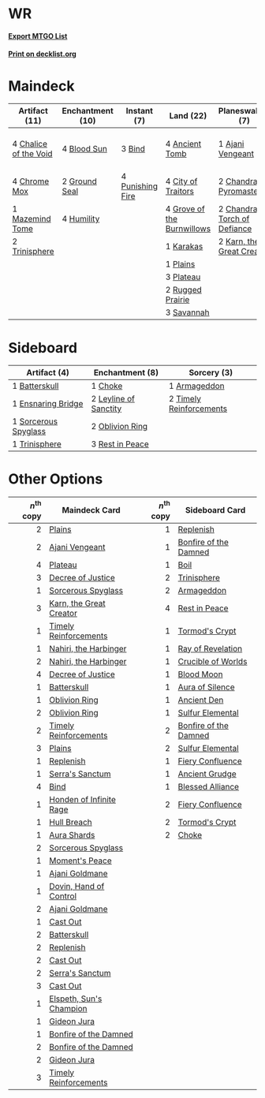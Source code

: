 # WR

#### [Export MTGO List](../collection/WR/WR.txt)
#### [Print on decklist.org](http://decklist.org/?deckmain=1%09Ajani%20Vengeant%0A4%09Ancient%20Tomb%0A3%09Bind%0A4%09Blood%20Sun%0A4%09Chalice%20of%20the%20Void%0A2%09Chandra,%20Pyromaster%0A2%09Chandra,%20Torch%20of%20Defiance%0A4%09Chrome%20Mox%0A4%09City%20of%20Traitors%0A2%09Decree%20of%20Justice%0A2%09Ground%20Seal%0A4%09Grove%20of%20the%20Burnwillows%0A4%09Humility%0A1%09Karakas%0A2%09Karn,%20the%20Great%20Creator%0A1%09Mazemind%20Tome%0A1%09Plains%0A3%09Plateau%0A4%09Punishing%20Fire%0A2%09Rugged%20Prairie%0A3%09Savannah%0A1%09Slice%20and%20Dice%0A2%09Trinisphere&deckside=1%09Armageddon%0A1%09Batterskull%0A1%09Choke%0A1%09Ensnaring%20Bridge%0A2%09Leyline%20of%20Sanctity%0A2%09Oblivion%20Ring%0A3%09Rest%20in%20Peace%0A1%09Sorcerous%20Spyglass%0A2%09Timely%20Reinforcements%0A1%09Trinisphere)
# Maindeck

|                                         Artifact (11)                                          |                                    Enchantment (10)                                    |                                        Instant (7)                                        |                                              Land (22)                                              |                                           Planeswalker (7)                                            |                                         Sorcery (3)                                          |
|------------------------------------------------------------------------------------------------|----------------------------------------------------------------------------------------|-------------------------------------------------------------------------------------------|-----------------------------------------------------------------------------------------------------|-------------------------------------------------------------------------------------------------------|----------------------------------------------------------------------------------------------|
|4 [Chalice of the Void](http://gatherer.wizards.com/Pages/Card/Details.aspx?multiverseid=442211)|4 [Blood Sun](http://gatherer.wizards.com/Pages/Card/Details.aspx?multiverseid=439749)  |3 [Bind](http://gatherer.wizards.com/Pages/Card/Details.aspx?multiverseid=476218)          |4 [Ancient Tomb](http://gatherer.wizards.com/Pages/Card/Details.aspx?multiverseid=409567)            |1 [Ajani Vengeant](http://gatherer.wizards.com/Pages/Card/Details.aspx?multiverseid=174852)            |2 [Decree of Justice](http://gatherer.wizards.com/Pages/Card/Details.aspx?multiverseid=442000)|
|4 [Chrome Mox](http://gatherer.wizards.com/Pages/Card/Details.aspx?multiverseid=413761)         |2 [Ground Seal](http://gatherer.wizards.com/Pages/Card/Details.aspx?multiverseid=451104)|4 [Punishing Fire](http://gatherer.wizards.com/Pages/Card/Details.aspx?multiverseid=247550)|4 [City of Traitors](http://gatherer.wizards.com/Pages/Card/Details.aspx?multiverseid=6168)          |2 [Chandra, Pyromaster](http://gatherer.wizards.com/Pages/Card/Details.aspx?multiverseid=430581)       |1 [Slice and Dice](http://gatherer.wizards.com/Pages/Card/Details.aspx?multiverseid=376504)   |
|1 [Mazemind Tome](http://gatherer.wizards.com/Pages/Card/Details.aspx?multiverseid=485555)      |4 [Humility](http://gatherer.wizards.com/Pages/Card/Details.aspx?multiverseid=4881)     |                                                                                           |4 [Grove of the Burnwillows](http://gatherer.wizards.com/Pages/Card/Details.aspx?multiverseid=130595)|2 [Chandra, Torch of Defiance](http://gatherer.wizards.com/Pages/Card/Details.aspx?multiverseid=417683)|                                                                                              |
|2 [Trinisphere](http://gatherer.wizards.com/Pages/Card/Details.aspx?multiverseid=43545)         |                                                                                        |                                                                                           |1 [Karakas](http://gatherer.wizards.com/Pages/Card/Details.aspx?multiverseid=413782)                 |2 [Karn, the Great Creator](http://gatherer.wizards.com/Pages/Card/Details.aspx?multiverseid=460928)   |                                                                                              |
|                                                                                                |                                                                                        |                                                                                           |1 [Plains](http://gatherer.wizards.com/Pages/Card/Details.aspx?multiverseid=439856)                  |                                                                                                       |                                                                                              |
|                                                                                                |                                                                                        |                                                                                           |3 [Plateau](http://gatherer.wizards.com/Pages/Card/Details.aspx?multiverseid=880)                    |                                                                                                       |                                                                                              |
|                                                                                                |                                                                                        |                                                                                           |2 [Rugged Prairie](http://gatherer.wizards.com/Pages/Card/Details.aspx?multiverseid=442236)          |                                                                                                       |                                                                                              |
|                                                                                                |                                                                                        |                                                                                           |3 [Savannah](http://gatherer.wizards.com/Pages/Card/Details.aspx?multiverseid=881)                   |                                                                                                       |                                                                                              |


# Sideboard

|                                         Artifact (4)                                          |                                        Enchantment (8)                                         |                                           Sorcery (3)                                            |
|-----------------------------------------------------------------------------------------------|------------------------------------------------------------------------------------------------|--------------------------------------------------------------------------------------------------|
|1 [Batterskull](http://gatherer.wizards.com/Pages/Card/Details.aspx?multiverseid=233055)       |1 [Choke](http://gatherer.wizards.com/Pages/Card/Details.aspx?multiverseid=45431)               |1 [Armageddon](http://gatherer.wizards.com/Pages/Card/Details.aspx?multiverseid=830)              |
|1 [Ensnaring Bridge](http://gatherer.wizards.com/Pages/Card/Details.aspx?multiverseid=15866)   |2 [Leyline of Sanctity](http://gatherer.wizards.com/Pages/Card/Details.aspx?multiverseid=204993)|2 [Timely Reinforcements](http://gatherer.wizards.com/Pages/Card/Details.aspx?multiverseid=220074)|
|1 [Sorcerous Spyglass](http://gatherer.wizards.com/Pages/Card/Details.aspx?multiverseid=435407)|2 [Oblivion Ring](http://gatherer.wizards.com/Pages/Card/Details.aspx?multiverseid=174909)      |                                                                                                  |
|1 [Trinisphere](http://gatherer.wizards.com/Pages/Card/Details.aspx?multiverseid=43545)        |3 [Rest in Peace](http://gatherer.wizards.com/Pages/Card/Details.aspx?multiverseid=442021)      |                                                                                                  |


# Other Options

|*n*<sup>th</sup> copy|                                          Maindeck Card                                           |*n*<sup>th</sup> copy|                                         Sideboard Card                                         |
|--------------------:|--------------------------------------------------------------------------------------------------|--------------------:|------------------------------------------------------------------------------------------------|
|                    2|[Plains](http://gatherer.wizards.com/Pages/Card/Details.aspx?multiverseid=439856)                 |                    1|[Replenish](http://gatherer.wizards.com/Pages/Card/Details.aspx?multiverseid=15143)             |
|                    2|[Ajani Vengeant](http://gatherer.wizards.com/Pages/Card/Details.aspx?multiverseid=174852)         |                    1|[Bonfire of the Damned](http://gatherer.wizards.com/Pages/Card/Details.aspx?multiverseid=271095)|
|                    4|[Plateau](http://gatherer.wizards.com/Pages/Card/Details.aspx?multiverseid=880)                   |                    1|[Boil](http://gatherer.wizards.com/Pages/Card/Details.aspx?multiverseid=14630)                  |
|                    3|[Decree of Justice](http://gatherer.wizards.com/Pages/Card/Details.aspx?multiverseid=442000)      |                    2|[Trinisphere](http://gatherer.wizards.com/Pages/Card/Details.aspx?multiverseid=43545)           |
|                    1|[Sorcerous Spyglass](http://gatherer.wizards.com/Pages/Card/Details.aspx?multiverseid=435407)     |                    2|[Armageddon](http://gatherer.wizards.com/Pages/Card/Details.aspx?multiverseid=830)              |
|                    3|[Karn, the Great Creator](http://gatherer.wizards.com/Pages/Card/Details.aspx?multiverseid=460928)|                    4|[Rest in Peace](http://gatherer.wizards.com/Pages/Card/Details.aspx?multiverseid=442021)        |
|                    1|[Timely Reinforcements](http://gatherer.wizards.com/Pages/Card/Details.aspx?multiverseid=220074)  |                    1|[Tormod's Crypt](http://gatherer.wizards.com/Pages/Card/Details.aspx?multiverseid=389723)       |
|                    1|[Nahiri, the Harbinger](http://gatherer.wizards.com/Pages/Card/Details.aspx?multiverseid=463948)  |                    1|[Ray of Revelation](http://gatherer.wizards.com/Pages/Card/Details.aspx?multiverseid=245288)    |
|                    2|[Nahiri, the Harbinger](http://gatherer.wizards.com/Pages/Card/Details.aspx?multiverseid=463948)  |                    1|[Crucible of Worlds](http://gatherer.wizards.com/Pages/Card/Details.aspx?multiverseid=129480)   |
|                    4|[Decree of Justice](http://gatherer.wizards.com/Pages/Card/Details.aspx?multiverseid=442000)      |                    1|[Blood Moon](http://gatherer.wizards.com/Pages/Card/Details.aspx?multiverseid=45386)            |
|                    1|[Batterskull](http://gatherer.wizards.com/Pages/Card/Details.aspx?multiverseid=233055)            |                    1|[Aura of Silence](http://gatherer.wizards.com/Pages/Card/Details.aspx?multiverseid=132127)      |
|                    1|[Oblivion Ring](http://gatherer.wizards.com/Pages/Card/Details.aspx?multiverseid=174909)          |                    1|[Ancient Den](http://gatherer.wizards.com/Pages/Card/Details.aspx?multiverseid=205275)          |
|                    2|[Oblivion Ring](http://gatherer.wizards.com/Pages/Card/Details.aspx?multiverseid=174909)          |                    1|[Sulfur Elemental](http://gatherer.wizards.com/Pages/Card/Details.aspx?multiverseid=122416)     |
|                    2|[Timely Reinforcements](http://gatherer.wizards.com/Pages/Card/Details.aspx?multiverseid=220074)  |                    2|[Bonfire of the Damned](http://gatherer.wizards.com/Pages/Card/Details.aspx?multiverseid=271095)|
|                    3|[Plains](http://gatherer.wizards.com/Pages/Card/Details.aspx?multiverseid=439856)                 |                    2|[Sulfur Elemental](http://gatherer.wizards.com/Pages/Card/Details.aspx?multiverseid=122416)     |
|                    1|[Replenish](http://gatherer.wizards.com/Pages/Card/Details.aspx?multiverseid=15143)               |                    1|[Fiery Confluence](http://gatherer.wizards.com/Pages/Card/Details.aspx?multiverseid=405230)     |
|                    1|[Serra's Sanctum](http://gatherer.wizards.com/Pages/Card/Details.aspx?multiverseid=9674)          |                    1|[Ancient Grudge](http://gatherer.wizards.com/Pages/Card/Details.aspx?multiverseid=235600)       |
|                    4|[Bind](http://gatherer.wizards.com/Pages/Card/Details.aspx?multiverseid=476218)                   |                    1|[Blessed Alliance](http://gatherer.wizards.com/Pages/Card/Details.aspx?multiverseid=414302)     |
|                    1|[Honden of Infinite Rage](http://gatherer.wizards.com/Pages/Card/Details.aspx?multiverseid=79110) |                    2|[Fiery Confluence](http://gatherer.wizards.com/Pages/Card/Details.aspx?multiverseid=405230)     |
|                    1|[Hull Breach](http://gatherer.wizards.com/Pages/Card/Details.aspx?multiverseid=376367)            |                    2|[Tormod's Crypt](http://gatherer.wizards.com/Pages/Card/Details.aspx?multiverseid=389723)       |
|                    1|[Aura Shards](http://gatherer.wizards.com/Pages/Card/Details.aspx?multiverseid=247184)            |                    2|[Choke](http://gatherer.wizards.com/Pages/Card/Details.aspx?multiverseid=45431)                 |
|                    2|[Sorcerous Spyglass](http://gatherer.wizards.com/Pages/Card/Details.aspx?multiverseid=435407)     |                     |                                                                                                |
|                    1|[Moment's Peace](http://gatherer.wizards.com/Pages/Card/Details.aspx?multiverseid=31811)          |                     |                                                                                                |
|                    1|[Ajani Goldmane](http://gatherer.wizards.com/Pages/Card/Details.aspx?multiverseid=140233)         |                     |                                                                                                |
|                    1|[Dovin, Hand of Control](http://gatherer.wizards.com/Pages/Card/Details.aspx?multiverseid=461156) |                     |                                                                                                |
|                    2|[Ajani Goldmane](http://gatherer.wizards.com/Pages/Card/Details.aspx?multiverseid=140233)         |                     |                                                                                                |
|                    1|[Cast Out](http://gatherer.wizards.com/Pages/Card/Details.aspx?multiverseid=426710)               |                     |                                                                                                |
|                    2|[Batterskull](http://gatherer.wizards.com/Pages/Card/Details.aspx?multiverseid=233055)            |                     |                                                                                                |
|                    2|[Replenish](http://gatherer.wizards.com/Pages/Card/Details.aspx?multiverseid=15143)               |                     |                                                                                                |
|                    2|[Cast Out](http://gatherer.wizards.com/Pages/Card/Details.aspx?multiverseid=426710)               |                     |                                                                                                |
|                    2|[Serra's Sanctum](http://gatherer.wizards.com/Pages/Card/Details.aspx?multiverseid=9674)          |                     |                                                                                                |
|                    3|[Cast Out](http://gatherer.wizards.com/Pages/Card/Details.aspx?multiverseid=426710)               |                     |                                                                                                |
|                    1|[Elspeth, Sun's Champion](http://gatherer.wizards.com/Pages/Card/Details.aspx?multiverseid=394361)|                     |                                                                                                |
|                    1|[Gideon Jura](http://gatherer.wizards.com/Pages/Card/Details.aspx?multiverseid=430549)            |                     |                                                                                                |
|                    1|[Bonfire of the Damned](http://gatherer.wizards.com/Pages/Card/Details.aspx?multiverseid=271095)  |                     |                                                                                                |
|                    2|[Bonfire of the Damned](http://gatherer.wizards.com/Pages/Card/Details.aspx?multiverseid=271095)  |                     |                                                                                                |
|                    2|[Gideon Jura](http://gatherer.wizards.com/Pages/Card/Details.aspx?multiverseid=430549)            |                     |                                                                                                |
|                    3|[Timely Reinforcements](http://gatherer.wizards.com/Pages/Card/Details.aspx?multiverseid=220074)  |                     |                                                                                                |

